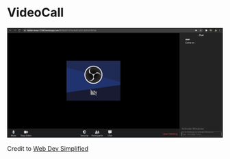 # VideoCall
![Image 1](https://github.com/nitishnk17/VideoCall/blob/main/Screenshot%20(455).png?raw=true)

Credit to [Web Dev Simplified](https://www.youtube.com/watch?v=DvlyzDZDEq4)


